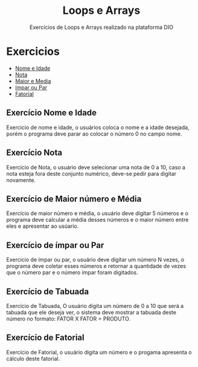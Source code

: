 <h1 align="center">Loops e Arrays</h1>
<p align="center">Exercícios de Loops e Arrays realizado na plataforma DIO</p>

Exercicios
=================
<!--ts-->
   * [Nome e Idade](#Nome-e-Idade)
   * [Nota](#Nota)
   * [Maior e Media](#MaiorEMedia)
   * [ímpar ou Par](#ImparOuPar)
   * [Fatorial](#Fatorial)
<!--te-->

## <a name="Nome-e-Idade" />Exercício Nome e Idade

Exercicio de nome e idade, o usuários coloca o nome e a idade desejada, 
porém o programa deve parar ao colocar o número 0 no campo nome.

## <a name="Nota"/> Exercício Nota

Exercício de Nota, o usuário deve selecionar uma nota de 0 a 10, caso a 
nota esteja fora deste conjunto numérico, deve-se pedir para digitar 
novamente.

## <a name="MaiorEMedia"/> Exercício de Maior número e Média

Exercício de maior número e média, o usuário deve digitar 5 números e o
programa deve calcular a média desses números e o maior número entre eles
e apresentar ao usúario.

## <a name="ImparOuPar"/> Exercício de ímpar ou Par

Exercicio de ímpar ou par, o usuário deve digitar um número N vezes,
o programa deve coletar esses números e retornar a quantidade de 
vezes que o número par e o número ímpar foram digitados.

## <a name="Tabuada"/> Exercício de Tabuada

Exercício de Tabuada, O usuário digita um número de 0 a 10 que será
a tabuada que ele deseja ver, o sistema deve mostrar a tabuada deste
número no formato:  FATOR X FATOR = PRODUTO.

## <a name="Fatorial"/> Exercício de Fatorial

Exercício de Fatorial, o usuário digita um número e o progama apresenta
o cálculo deste fatorial.


